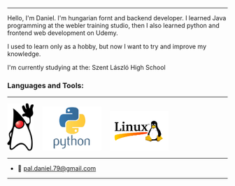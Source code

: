 
<!--img src='.assets/images/IMG_20241017_084724.jpg' width='128' alt='profile image' style='border-radius:50%;display:block;margin-left:auto;margin-right:auto'-->

---

 Hello, I'm Daniel. I'm hungarian fornt and backend developer.
I learned Java programming at the webler training studio, 
then I also learned python and frontend web development on Udemy.

I used to learn only as a hobby, but now I want to try and improve my knowledge.

I'm currently studying at the: Szent László High School

### Languages and Tools:

---

[<img src=".assets/images/Duke.png" width="60">](.assets/contents/java.md)
&nbsp;&nbsp;&nbsp;
[<img src=".assets/images/python.png" width=135>](.assets/contents/python.md)
&nbsp;&nbsp;&nbsp;
[<img src=".assets/images/linux.png" width=135>](.assets/contents/linux.md)

---

- 📧 pal.daniel.79@gmail.com

---
